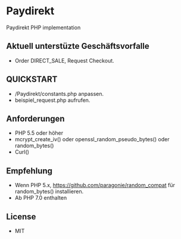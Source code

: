 # Paydirekt
Paydirekt PHP implementation

## Aktuell unterstüzte Geschäftsvorfalle
* Order DIRECT_SALE, Request Checkout.

## QUICKSTART
* /Paydirekt/constants.php anpassen.
* beispiel_request.php aufrufen.

## Anforderungen
* PHP 5.5 oder höher
* mcrypt_create_iv() oder openssl_random_pseudo_bytes() oder random_bytes() 
* Curl()

## Empfehlung
* Wenn PHP 5.x, https://github.com/paragonie/random_compat für random_bytes() installieren.
* Ab PHP 7.0 enthalten 

## License
* MIT
